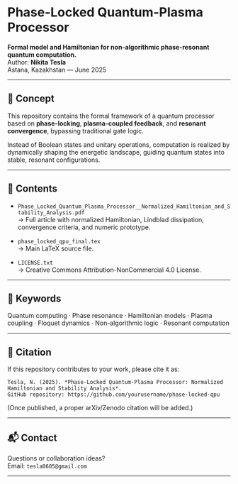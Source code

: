# Phase-Locked Quantum-Plasma Processor

**Formal model and Hamiltonian for non-algorithmic phase-resonant quantum computation.**  
Author: **Nikita Tesla**  
Astana, Kazakhstan — June 2025  

---

## 🧠 Concept

This repository contains the formal framework of a quantum processor based on **phase-locking**, **plasma-coupled feedback**, and **resonant convergence**, bypassing traditional gate logic.

Instead of Boolean states and unitary operations, computation is realized by dynamically shaping the energetic landscape, guiding quantum states into stable, resonant configurations.

---

## 📄 Contents

- `Phase_Locked_Quantum_Plasma_Processor__Normalized_Hamiltonian_and_Stability_Analysis.pdf`  
  → Full article with normalized Hamiltonian, Lindblad dissipation, convergence criteria, and numeric prototype.

- `phase_locked_qpu_final.tex`  
  → Main LaTeX source file.

- `LICENSE.txt`  
  → Creative Commons Attribution-NonCommercial 4.0 License.

---

## 🧪 Keywords

Quantum computing · Phase resonance · Hamiltonian models · Plasma coupling · Floquet dynamics · Non-algorithmic logic · Resonant computation

---

## 📢 Citation

If this repository contributes to your work, please cite it as:

```
Tesla, N. (2025). *Phase-Locked Quantum-Plasma Processor: Normalized Hamiltonian and Stability Analysis*.  
GitHub repository: https://github.com/yourusername/phase-locked-qpu
```

(Once published, a proper arXiv/Zenodo citation will be added.)

---

## 📬 Contact

Questions or collaboration ideas?  
Email: `tesla0605@gmail.com`

---
